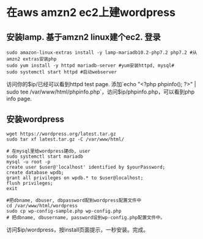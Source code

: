 # 在aws amzn2 ec2上建wordpress

## 安装lamp. 基于amzn2 linux建个ec2. 登录

    sudo amazon-linux-extras install -y lamp-mariadb10.2-php7.2 php7.2 #从amzn2 extras安装php
    sudo yum install -y httpd mariadb-server #yum安装httpd, mysql#
    sudo systemctl start httpd #启动webserver
    
访问你的$ip/已经可以看到httpd test page.   
添加`echo "<?php phpinfo(); ?>" | sudo tee /var/www/html/phpinfo.php`，访问$ip/phpinfo.php，可以看到php info page.

## 安装wordpress

    wget https://wordpress.org/latest.tar.gz
    sudo tar xf latest.tar.gz -C /var/www/html/
    
    # 在mysql里给wordpress建db, user
    sudo systemctl start mariadb
    mysql -u root -p
    create user $user@'localhost' identified by $yourPassword;
    create database wpdb;
    grant all privileges on wpdb.* to $user@localhost;
    flush privileges;
    exit
    
    #把dbname, dbuser, dbpassword配到wordpress配置文件中
    cd /var/www/html/wordpress
    sudo cp wp-config-sample.php wp-config.php
    # 把dbname, dbusername, password设到wp-config.php配置文件中。
    
访问$ip/wordpress，按install页面提示，一秒安装。完成。
